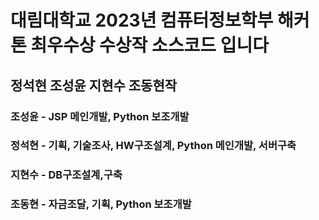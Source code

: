 # 대림대학교 2023년 컴퓨터정보학부 해커톤 최우수상 수상작 소스코드 입니다
## 정석현 조성윤 지현수 조동현작

### 조성윤 - JSP 메인개발, Python 보조개발
### 정석현 - 기획, 기술조사, HW구조설계, Python 메인개발, 서버구축
### 지현수 - DB구조설계,구축
### 조동현 - 자금조달, 기획, Python 보조개발
